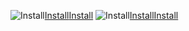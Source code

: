 ![Install](https://img.shields.io/badge/Install-Success-green.svg)[Install](https://img.shields.io/badge/Install-Success-green.svg)[Install](https://img.shields.io/badge/hahaha-Success-green.svg)
![Install](https://img.shields.io/badge/Install-Success-green.svg)[Install](https://img.shields.io/badge/Install-Success-green.svg)[Install](https://img.shields.io/badge/hahaha-Success-green.svg)